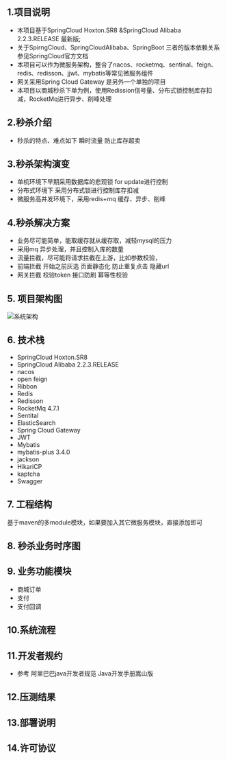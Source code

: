 ## 1.项目说明
- 本项目基于SpringCloud Hoxton.SR8 &SpringCloud Alibaba 2.2.3.RELEASE 最新版;
- 关于SpirngCloud、SpringCloudAlibaba、SpringBoot 三者的版本依赖关系 参见SpringCloud官方文档
- 本项目可以作为微服务架构，整合了nacos、rocketmq、sentinal、feign、redis、redisson、jjwt、mybatis等常见微服务组件
- 网关采用Spring Cloud Gateway 是另外一个单独的项目 
- 本项目以商城秒杀下单为例，使用Redission信号量、分布式锁控制库存扣减，RocketMq进行异步、削峰处理

## 2.秒杀介绍
- 秒杀的特点、难点如下
  瞬时流量
  防止库存超卖
  
## 3.秒杀架构演变
- 单机环境下早期采用数据库的悲观锁 for update进行控制
- 分布式环境下 采用分布式锁进行控制库存扣减
- 微服务高并发环境下，采用redis+mq 缓存、异步、削峰

## 4.秒杀解决方案  
- 业务尽可能简单，能取缓存就从缓存取，减轻mysql的压力
- 采用mq 异步处理，并且控制入库的数量
- 流量拦截，尽可能将请求拦截在上游，比如参数校验，
- 前端拦截
  开始之前灰选
  页面静态化
  防止重复点击
  隐藏url
- 网关拦截
  校验token 
  接口防刷
  幂等性校验

## 5. 项目架构图
![系统架构](https://xxx.png "在这里输入图片标题")

## 6. 技术栈
- SpringCloud Hoxton.SR8
- SpringCloud Alibaba 2.2.3.RELEASE
- nacos
- open feign
- Ribbon
- Redis
- Redisson
- RocketMq 4.7.1
- Sentital
- ElasticSearch
- Spring Cloud Gateway
- JWT
- Mybatis
- mybatis-plus 3.4.0
- jackson
- HikariCP
- kaptcha
- Swagger

## 7. 工程结构
  基于maven的多module模块，如果要加入其它微服务模块，直接添加即可
## 8. 秒杀业务时序图

## 9. 业务功能模块

- 商城订单
- 支付
- 支付回调

## 10.系统流程

## 11.开发者规约
- 参考 阿里巴巴java开发者规范 Java开发手册嵩山版

## 12.压测结果

## 13.部署说明

## 14.许可协议